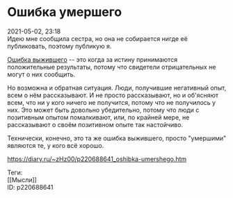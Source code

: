 Ошибка умершего
================

   
 2021-05-02, 23:18   
  Идею мне сообщила сестра, но она не собирается нигде её публиковать, поэтому публикую я.   
   
  [Ошибка выжившего](https://ru.wikipedia.org/wiki/%D0%A1%D0%B8%D1%81%D1%82%D0%B5%D0%BC%D0%B0%D1%82%D0%B8%D1%87%D0%B5%D1%81%D0%BA%D0%B0%D1%8F_%D0%BE%D1%88%D0%B8%D0%B1%D0%BA%D0%B0_%D0%B2%D1%8B%D0%B6%D0%B8%D0%B2%D1%88%D0%B5%D0%B3%D0%BE)  -- это когда за истину принимаются положительные результаты, потому что свидетели отрицательных не могут о них сообщить.   
   
 Но возможна и обратная ситуация. Люди, получившие негативный опыт, всем о нём рассказывают. И не просто рассказывают, но и об'ясняют всем, что ни у кого ничего не получится, потому что не получилось у них. Это может быть довольно убедительно, потому что люди с позитивным опытом помалкивают, или, по крайней мере, не рассказывают о своём позитивном опыте так настойчиво.   
   
 Технически, конечно, это та же ошибка выжившего, просто "умершими" являются те, у кого всё хорошо.   
    
 <https://diary.ru/~zHz00/p220688641_oshibka-umershego.htm>   
   
 Теги:   
 [[Мысли]]   
 ID: p220688641
